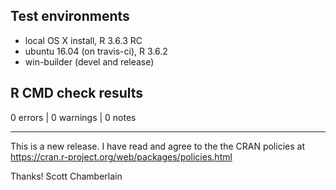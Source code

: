 ## Test environments

* local OS X install, R 3.6.3 RC
* ubuntu 16.04 (on travis-ci), R 3.6.2
* win-builder (devel and release)

## R CMD check results

0 errors | 0 warnings | 0 notes

---

This is a new release. I have read and agree to the the
CRAN policies at https://cran.r-project.org/web/packages/policies.html

Thanks!
Scott Chamberlain

